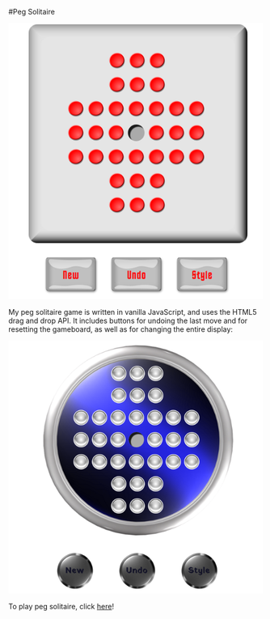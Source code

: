 #Peg Solitaire

<img src="./ps1.png"></img>

My peg solitaire game is written in vanilla JavaScript, and uses the HTML5 drag and drop API.  It includes buttons for undoing the last move and for resetting the gameboard, as well as for changing the entire display:

<img src="./ps2.png"></img>

To play peg solitaire, click <a href="https://adrianaalter.github.io/PegSolitaire/">here</a>!
